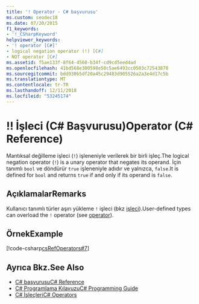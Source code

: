 ```yaml
---
title: '! Operator - C# başvurusu'
ms.custom: seodec18
ms.date: 07/20/2015
f1_keywords:
- '!_CSharpKeyword'
helpviewer_keywords:
- '! operator [C#]'
- logical negation operator (!) [C#]
- NOT operator [C#]
ms.assetid: f5ae133f-8f64-4560-b34f-cd9cd5eed4ad
ms.openlocfilehash: 41bd568e300598e50c5ae6493cc0503c72543870
ms.sourcegitcommit: bdd930b5df20a45c29483d905526a2a3e4d17c5b
ms.translationtype: MT
ms.contentlocale: tr-TR
ms.lasthandoff: 12/11/2018
ms.locfileid: "53245174"
---
```

# <a name="-operator-c-reference"></a><span data-ttu-id="10b9d-103">!</span><span class="sxs-lookup"><span data-stu-id="10b9d-103">!</span></span> <span data-ttu-id="10b9d-104">İşleci (C# Başvurusu)</span><span class="sxs-lookup"><span data-stu-id="10b9d-104">Operator (C# Reference)</span></span>
<span data-ttu-id="10b9d-105">Mantıksal değilleme işleci (`!`) işleneniyle verilerek bir birli işleç.</span><span class="sxs-lookup"><span data-stu-id="10b9d-105">The logical negation operator (`!`) is a unary operator that negates its operand.</span></span> <span data-ttu-id="10b9d-106">İçin tanımlı `bool` ve döndürür `true` işleneniyle adıdır ve yalnızca, `false`.</span><span class="sxs-lookup"><span data-stu-id="10b9d-106">It is defined for `bool` and returns `true` if and only if its operand is `false`.</span></span>  
  
## <a name="remarks"></a><span data-ttu-id="10b9d-107">Açıklamalar</span><span class="sxs-lookup"><span data-stu-id="10b9d-107">Remarks</span></span>  
 <span data-ttu-id="10b9d-108">Kullanıcı tanımlı türler aşırı yükleme `!` işleci (bkz [işleci](../../../csharp/language-reference/keywords/operator.md)).</span><span class="sxs-lookup"><span data-stu-id="10b9d-108">User-defined types can overload the `!` operator (see [operator](../../../csharp/language-reference/keywords/operator.md)).</span></span>  
  
## <a name="example"></a><span data-ttu-id="10b9d-109">Örnek</span><span class="sxs-lookup"><span data-stu-id="10b9d-109">Example</span></span>  
 [!code-csharp[csRefOperators#7](../../../csharp/language-reference/operators/codesnippet/CSharp/logical-negation-operator_1.cs)]  
  
## <a name="see-also"></a><span data-ttu-id="10b9d-110">Ayrıca Bkz.</span><span class="sxs-lookup"><span data-stu-id="10b9d-110">See Also</span></span>

- [<span data-ttu-id="10b9d-111">C# başvurusu</span><span class="sxs-lookup"><span data-stu-id="10b9d-111">C# Reference</span></span>](../../../csharp/language-reference/index.md)  
- [<span data-ttu-id="10b9d-112">C# Programlama Kılavuzu</span><span class="sxs-lookup"><span data-stu-id="10b9d-112">C# Programming Guide</span></span>](../../../csharp/programming-guide/index.md)  
- [<span data-ttu-id="10b9d-113">C# İşleçleri</span><span class="sxs-lookup"><span data-stu-id="10b9d-113">C# Operators</span></span>](../../../csharp/language-reference/operators/index.md)
